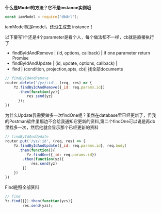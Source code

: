<b>什么是Model的方法？它不是instance实例哦</b>

``` javascript
const iamModel = require('dbUrl');
```
<p>iamModel就是model，还没生成去 instance！</p>
<p>以下要写1个还是4个parameter是看个人，每个做法都不一样，cb就是直接执行了</p>

* findByIdAndRemove | (id, options, callback)         | if one parameter return Promise 
* findByIdAndUpdate | (id, update, options, callback) |
* find              | (condition, projection,opts, cb)| 找全部documents


``` javascript
// findByIdAndRemove
router.delete('/yz/:id', (req, res) => {
    Yz.findByIdAndRemove({_id: req.params.id})
      .then(function(yz){
          res.send(yz)
      });
})
```
<p>为什么Update我需要做多一次findOne呢？虽然在database里已经更新了，但我的Postman软件里那边不会给我通知它更新的资料,第二个findOne可以说是再db里找多一次，然后他就会显示那个已经更新的资料</p>

``` javascript 
// findByIdAndUpdate
router.put('/yz/:id', (req, res) => {
    Yz.findByIdAndUpdate({_id: req.params.id}, req.body)
      .then(function(){
          Yz.findOne({_id: req.params.id})
        .then(function(yz){
            res.send(yz)
        })
    })
})
```
<p>Find是照全部资料</p>

``` javascript 
// find
Yz.find({}).then(function(yzs){
        res.send(yzs);
 ```




